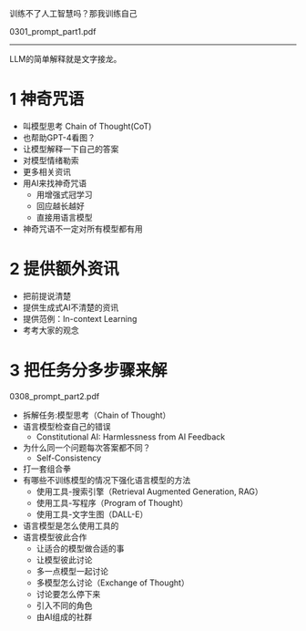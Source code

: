 
训练不了人工智慧吗？那我训练自己

0301_prompt_part1.pdf
_____
LLM的简单解释就是文字接龙。


# 1 神奇咒语

- 叫模型思考 Chain of Thought(CoT)
- 也帮助GPT-4看图？
- 让模型解释一下自己的答案
- 对模型情绪勒索
- 更多相关资讯
- 用AI来找神奇咒语
  - 用增强式冠学习
  - 回应越长越好
  - 直接用语言模型
- 神奇咒语不一定对所有模型都有用


# 2 提供额外资讯
- 把前提说清楚
- 提供生成式AI不清楚的资讯
- 提供范例：In-context Learning
- 考考大家的观念

# 3 把任务分多步骤来解
0308_prompt_part2.pdf

- 拆解任务:模型思考（Chain of Thought）
- 语言模型检查自己的错误
  - Constitutional AI: Harmlessness from AI Feedback
- 为什么同一个问题每次答案都不同？
  - Self-Consistency
- 打一套组合拳
- 有哪些不训练模型的情况下强化语言模型的方法
  - 使用工具-搜索引擎（Retrieval Augmented Generation, RAG）
  - 使用工具-写程序（Program of Thought）
  - 使用工具-文字生图（DALL-E）
- 语言模型是怎么使用工具的
- 语言模型彼此合作
  - 让适合的模型做合适的事
  - 让模型彼此讨论
  - 多一点模型一起讨论
  - 多模型怎么讨论（Exchange of Thought）
  - 讨论要怎么停下来
  - 引入不同的角色
  - 由AI组成的社群




